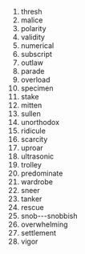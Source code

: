 1. thresh
2. malice
3. polarity
4. validity
5. numerical
6. subscript
7. outlaw
8. parade
9. overload
10. specimen
11. stake
12. mitten
13. sullen
14. unorthodox
15. ridicule
16. scarcity
17. uproar
18. ultrasonic
19. trolley
20. predominate
21. wardrobe
22. sneer
23. tanker
24. rescue
25. snob---snobbish
26. overwhelming
27. settlement
28. vigor